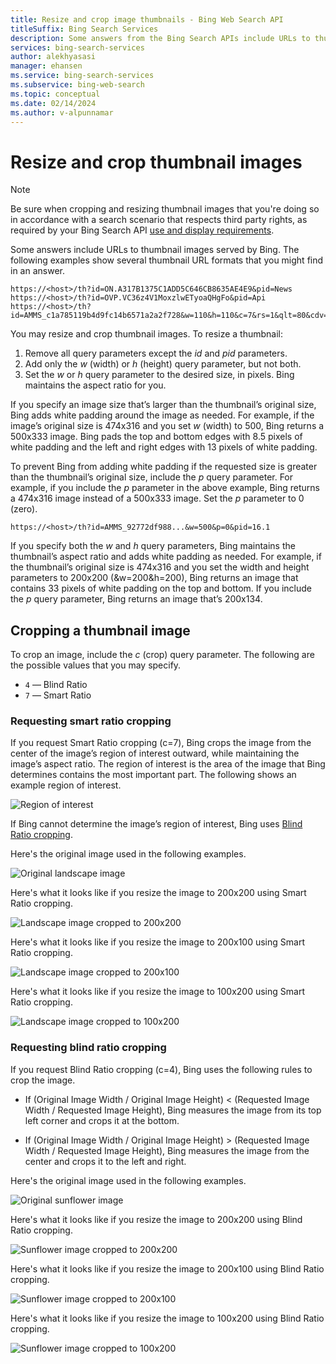 ```yaml
---
title: Resize and crop image thumbnails - Bing Web Search API
titleSuffix: Bing Search Services
description: Some answers from the Bing Search APIs include URLs to thumbnail images served by Bing, which you can resize and crop, and may contain query parameters.
services: bing-search-services
author: alekhyasasi
manager: ehansen
ms.service: bing-search-services
ms.subservice: bing-web-search
ms.topic: conceptual
ms.date: 02/14/2024
ms.author: v-alpunnamar
---
```


# Resize and crop thumbnail images

> [!NOTE]
> Be sure when cropping and resizing thumbnail images that you're doing so in accordance with a search scenario that respects third party rights, as required by your Bing Search API [use and display requirements](use-display-requirements.md).

Some answers include URLs to thumbnail images served by Bing. The following examples show several thumbnail URL formats that you might find in an answer.

```curl
https://<host>/th?id=ON.A317B1375C1ADD5C646CB8635AE4E9&pid=News
https://<host>/th?id=OVP.VC36z4V1MoxzlwETyoaQHgFo&pid=Api
https://<host>/th?id=AMMS_c1a785119b4d9fc14b6571a2a2f728&w=110&h=110&c=7&rs=1&qlt=80&cdv=1&pid=16.1
```

You may resize and crop thumbnail images. To resize a thumbnail:

1. Remove all query parameters except the *id* and *pid* parameters.
2. Add only the *w* (width) or *h* (height) query parameter, but not both.
3. Set the *w* or *h* query parameter to the desired size, in pixels. Bing maintains the aspect ratio for you.

If you specify an image size that’s larger than the thumbnail’s original size, Bing adds white padding around the image as needed. For example, if the image’s original size is 474x316 and you set *w* (width) to 500, Bing returns a 500x333 image. Bing pads the top and bottom edges with 8.5 pixels of white padding and the left and right edges with 13 pixels of white padding.

To prevent Bing from adding white padding if the requested size is greater than the thumbnail’s original size, include the *p* query parameter. For example, if you include the *p* parameter in the above example, Bing returns a 474x316 image instead of a 500x333 image. Set the *p* parameter to 0 (zero).

```curl
https://<host>/th?id=AMMS_92772df988...&w=500&p=0&pid=16.1
```

If you specify both the *w* and *h* query parameters, Bing maintains the thumbnail’s aspect ratio and adds white padding as needed. For example, if the thumbnail’s original size is 474x316 and you set the width and height parameters to 200x200 (&w=200&h=200), Bing returns an image that contains 33 pixels of white padding on the top and bottom. If you include the *p* query parameter, Bing returns an image that’s 200x134.

## Cropping a thumbnail image

To crop an image, include the *c* (crop) query parameter. The following are the possible values that you may specify.

- `4` &mdash; Blind Ratio  
- `7` &mdash; Smart Ratio  

### Requesting smart ratio cropping

If you request Smart Ratio cropping (c=7), Bing crops the image from the center of the image’s region of interest outward, while maintaining the image’s aspect ratio. The region of interest is the area of the image that Bing determines contains the most important part. The following shows an example region of interest.

![Region of interest](media/resize-crop/bing-resize-crop-regionofinterest.png)

If Bing cannot determine the image’s region of interest, Bing uses [Blind Ratio cropping](#requesting-blind-ratio-cropping).

Here's the original image used in the following examples.

![Original landscape image](media/resize-crop/bing-resize-crop-landscape.png)

Here's what it looks like if you resize the image to 200x200 using Smart Ratio cropping.
  
![Landscape image cropped to 200x200](media/resize-crop/bing-resize-crop-landscape200x200c7.png)
  
Here's what it looks like if you resize the image to 200x100 using Smart Ratio cropping.

![Landscape image cropped to 200x100](media/resize-crop/bing-resize-crop-landscape200x100c7.png)
  
Here's what it looks like if you resize the image to 100x200 using Smart Ratio cropping.
  
![Landscape image cropped to 100x200](media/resize-crop/bing-resize-crop-landscape100x200c7.png)

### Requesting blind ratio cropping

If you request Blind Ratio cropping (c=4), Bing uses the following rules to crop the image.

- If (Original Image Width / Original Image Height) < (Requested Image Width / Requested Image Height), Bing measures the image from its top left corner and crops it at the bottom.  
  
- If (Original Image Width / Original Image Height) > (Requested Image Width / Requested Image Height), Bing measures the image from the center and crops it to the left and right.

Here's the original image used in the following examples.

![Original sunflower image](media/resize-crop/bing-resize-crop-sunflower.png)
  
Here's what it looks like if you resize the image to 200x200 using Blind Ratio cropping.
  
![Sunflower image cropped to 200x200](media/resize-crop/bing-resize-crop-sunflower200x200c4.png)
  
Here's what it looks like if you resize the image to 200x100 using Blind Ratio cropping.
  
![Sunflower image cropped to 200x100](media/resize-crop/bing-resize-crop-sunflower200x100c4.png)
  
Here's what it looks like if you resize the image to 100x200 using Blind Ratio cropping.
  
![Sunflower image cropped to 100x200](media/resize-crop/bing-resize-crop-sunflower100x200c4.png)
